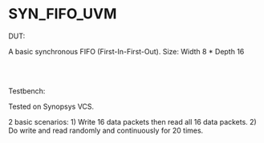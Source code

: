 # SYN_FIFO_UVM
DUT:

A basic synchronous FIFO (First-In-First-Out).
Size: Width 8 * Depth 16 

<br />
<br />

Testbench:

Tested on Synopsys VCS.

2 basic scenarios: 1) Write 16 data packets then read all 16 data packets. 2) Do write and read randomly and continuously for 20 times.

